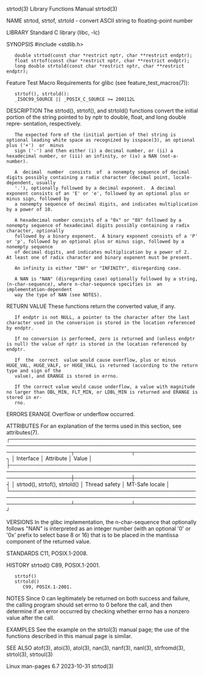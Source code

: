 strtod(3)							   Library Functions Manual							     strtod(3)

NAME
       strtod, strtof, strtold - convert ASCII string to floating-point number

LIBRARY
       Standard C library (libc, -lc)

SYNOPSIS
       #include <stdlib.h>

       double strtod(const char *restrict nptr, char **restrict endptr);
       float strtof(const char *restrict nptr, char **restrict endptr);
       long double strtold(const char *restrict nptr, char **restrict endptr);

   Feature Test Macro Requirements for glibc (see feature_test_macros(7)):

       strtof(), strtold():
	   _ISOC99_SOURCE || _POSIX_C_SOURCE >= 200112L

DESCRIPTION
       The  strtod(),  strtof(), and strtold() functions convert the initial portion of the string pointed to by nptr to double, float, and long double repre‐
       sentation, respectively.

       The expected form of the (initial portion of the) string is optional leading white space as recognized by isspace(3), an optional plus ('+')  or	 minus
       sign ('-') and then either (i) a decimal number, or (ii) a hexadecimal number, or (iii) an infinity, or (iv) a NAN (not-a-number).

       A  decimal  number  consists  of	 a nonempty sequence of decimal digits possibly containing a radix character (decimal point, locale-dependent, usually
       '.'), optionally followed by a decimal exponent.	 A decimal exponent consists of an 'E' or 'e', followed by an optional plus or minus sign, followed by
       a nonempty sequence of decimal digits, and indicates multiplication by a power of 10.

       A hexadecimal number consists of a "0x" or "0X" followed by a nonempty sequence of hexadecimal digits possibly containing a radix character, optionally
       followed by a binary exponent.  A binary exponent consists of a 'P' or 'p', followed by an optional plus or minus sign, followed by a nonempty sequence
       of decimal digits, and indicates multiplication by a power of 2.	 At least one of radix character and binary exponent must be present.

       An infinity is either "INF" or "INFINITY", disregarding case.

       A NAN is "NAN" (disregarding case) optionally followed by a string, (n-char-sequence), where n-char-sequence specifies in  an  implementation-dependent
       way the type of NAN (see NOTES).

RETURN VALUE
       These functions return the converted value, if any.

       If endptr is not NULL, a pointer to the character after the last character used in the conversion is stored in the location referenced by endptr.

       If no conversion is performed, zero is returned and (unless endptr is null) the value of nptr is stored in the location referenced by endptr.

       If  the	correct	 value would cause overflow, plus or minus HUGE_VAL, HUGE_VALF, or HUGE_VALL is returned (according to the return type and sign of the
       value), and ERANGE is stored in errno.

       If the correct value would cause underflow, a value with magnitude no larger than DBL_MIN, FLT_MIN, or LDBL_MIN is returned and ERANGE is stored in er‐
       rno.

ERRORS
       ERANGE Overflow or underflow occurred.

ATTRIBUTES
       For an explanation of the terms used in this section, see attributes(7).
       ┌────────────────────────────────────────────────────────────────────────────────────────────────────────────────────┬───────────────┬────────────────┐
       │ Interface													    │ Attribute	    │ Value	     │
       ├────────────────────────────────────────────────────────────────────────────────────────────────────────────────────┼───────────────┼────────────────┤
       │ strtod(), strtof(), strtold()											    │ Thread safety │ MT-Safe locale │
       └────────────────────────────────────────────────────────────────────────────────────────────────────────────────────┴───────────────┴────────────────┘

VERSIONS
       In the glibc implementation, the n-char-sequence that optionally follows "NAN" is interpreted as an integer number (with an optional '0' or '0x' prefix
       to select base 8 or 16) that is to be placed in the mantissa component of the returned value.

STANDARDS
       C11, POSIX.1-2008.

HISTORY
       strtod()
	      C89, POSIX.1-2001.

       strtof()
       strtold()
	      C99, POSIX.1-2001.

NOTES
       Since 0 can legitimately be returned on both success and failure, the calling program should set errno to 0 before the call, and then determine	if  an
       error occurred by checking whether errno has a nonzero value after the call.

EXAMPLES
       See the example on the strtol(3) manual page; the use of the functions described in this manual page is similar.

SEE ALSO
       atof(3), atoi(3), atol(3), nan(3), nanf(3), nanl(3), strfromd(3), strtol(3), strtoul(3)

Linux man-pages 6.7							  2023-10-31								     strtod(3)
